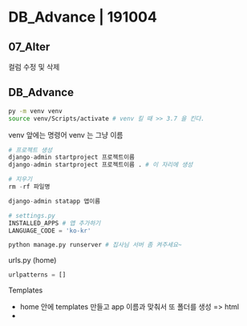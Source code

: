 # DB_Advance | 191004



## 07_Alter

컬럼 수정 및 삭제 



## DB_Advance

```bash
py -m venv venv
source venv/Scripts/activate # venv 킬 때 >> 3.7 을 킨다. 
```

venv 앞에는 명령어 venv 는 그냥 이름 



```python
# 프로젝트 생성
django-admin startproject 프로젝트이름
django-admin startproject 프로젝트이름 . # 이 자리에 생성

# 지우기 
rm -rf 파일명 

```



```python
django-admin statapp 앱이름

# settings.py
INSTALLED_APPS # 앱 추가하기 
LANGUAGE_CODE = 'ko-kr'

python manage.py runserver # 집사님 서버 좀 켜주세요~
```



urls.py (home)

```python
urlpatterns = []
```



Templates

* home 안에 templates 만들고 app 이름과 맞춰서 또 폴더를 생성 => html
* 











